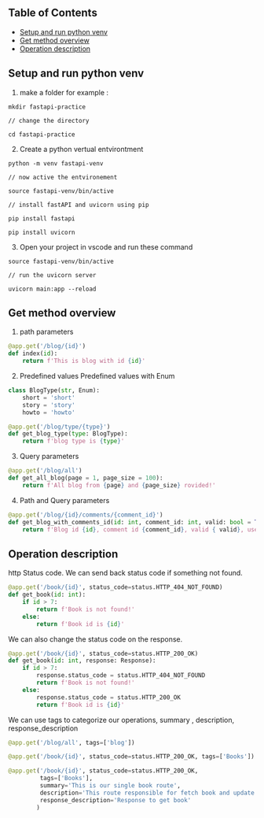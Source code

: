 ## Table of Contents

- [Setup and run python venv](#setup-and-run-python-venv)
- [Get method overview](#get-method-overview)
- [Operation description](#operation-description)

## Setup and run python venv

1. make a folder for example : 

```
mkdir fastapi-practice

// change the directory

cd fastapi-practice 

```
2. Create a python vertual entvirontment

```
python -m venv fastapi-venv

// now active the entvironement

source fastapi-venv/bin/active

// install fastAPI and uvicorn using pip

pip install fastapi

pip install uvicorn

```

3. Open your project in vscode and run these command

```
source fastapi-venv/bin/active

// run the uvicorn server 

uvicorn main:app --reload
```

## Get method overview

1. path parameters
```python
@app.get('/blog/{id}')
def index(id):
    return f'This is blog with id {id}'
```
2. Predefined values
Predefined values with Enum
```python
class BlogType(str, Enum):
    short = 'short'
    story = 'story'
    howto = 'howto'

@app.get('/blog/type/{type}')
def get_blog_type(type: BlogType):
    return f'blog type is {type}'
```
3. Query parameters
```python
@app.get('/blog/all')
def get_all_blog(page = 1, page_size = 100):
    return f'All blog from {page} and {page_size} rovided!'
```
4. Path and Query parameters
```python
@app.get('/blog/{id}/comments/{comment_id}')
def get_blog_with_comments_id(id: int, comment_id: int, valid: bool = True, username: Optional[str] = None):
    return f'Blog id {id}, comment id {comment_id}, valid { valid}, username {username}'
```
## Operation description

http Status code.
We can send back status code if something not found.
```python
@app.get('/book/{id}', status_code=status.HTTP_404_NOT_FOUND)
def get_book(id: int):
    if id > 7:
        return f'Book is not found!'
    else:
        return f'Book id is {id}'
```
We can also change the status code on the response.
```python
@app.get('/book/{id}', status_code=status.HTTP_200_OK)
def get_book(id: int, response: Response):
    if id > 7:
        response.status_code = status.HTTP_404_NOT_FOUND
        return f'Book is not found!'
    else:
        response.status_code = status.HTTP_200_OK
        return f'Book id is {id}'
```
We can use tags to categorize our operations, summary , description, response_description
```python
@app.get('/blog/all', tags=['blog'])

@app.get('/book/{id}', status_code=status.HTTP_200_OK, tags=['Books'])

@app.get('/book/{id}', status_code=status.HTTP_200_OK,
         tags=['Books'],
         summary='This is our single book route',
         description='This route responsible for fetch book and update book',
         response_description='Response to get book'
        )
```

